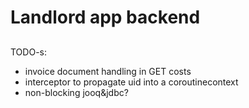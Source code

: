 # Landlord app backend
##
TODO-s:
- invoice document handling in GET costs
- interceptor to propagate uid into a coroutinecontext
- non-blocking jooq&jdbc?